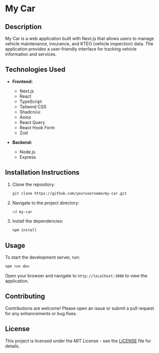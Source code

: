 # My Car

## Description

My Car is a web application built with Next.js that allows users to manage vehicle maintenance, insurance, and KTEO (vehicle inspection) data. The application provides a user-friendly interface for tracking vehicle information and services.

## Technologies Used

- **Frontend:**

  - Next.js
  - React
  - TypeScript
  - Tailwind CSS
  - Shadcn/ui
  - Axios
  - React Query
  - React Hook Form
  - Zod

- **Backend:**
  - Node.js
  - Express

## Installation Instructions

1. Clone the repository:
   ```bash
   git clone https://github.com/yourusername/my-car.git
   ```
2. Navigate to the project directory:
   ```bash
   cd my-car
   ```
3. Install the dependencies:
   ```bash
   npm install
   ```

## Usage

To start the development server, run:

```bash
npm run dev
```

Open your browser and navigate to `http://localhost:3000` to view the application.

## Contributing

Contributions are welcome! Please open an issue or submit a pull request for any enhancements or bug fixes.

## License

This project is licensed under the MIT License - see the [LICENSE](LICENSE) file for details.
